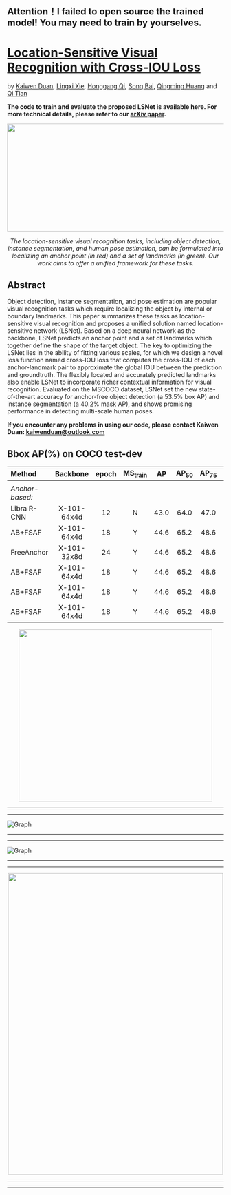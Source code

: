 ## Attention！I failed to open source the trained model! You may need to train by yourselves.
# [Location-Sensitive Visual Recognition with Cross-IOU Loss](xxx)

by [Kaiwen Duan](https://scholar.google.com/citations?hl=zh-CN&user=TFHRaZUAAAAJ&scilu=&scisig=AMD79ooAAAAAXLv9_7ddy26i4c6z5n9agk05m97faUdN&gmla=AJsN-F78W-h98Pb2H78j6lTKbjdn0fklhe2X_8CCPqRU2fC4KJEIbllhD2c5F0irMR3zDiehKt_SH26N2MHI1HlUMw6qRba9HMbiP3vnQfJqD82FrMAPdlU&sciund=10706678259143520926&gmla=AJsN-F5cOpNUdnI6YrZ9joRa6JE2nP6wFKU1GKVkNIfCmmgjk431Lg2BYCS6wn5WWZxdnzBjLfaUwdUJtvPXo53vfoOQoTGP5fHh2X0cCssVtXm8BI4PaM3_oQvKYtCx7o1wivIt1l49sDK6AZPvHLMxxPbC4GbZ1Q&sciund=10445692451499027349), [Lingxi Xie](http://lingxixie.com/Home.html), [Honggang Qi](http://people.ucas.ac.cn/~hgqi), [Song Bai](http://songbai.site/), [Qingming Huang](https://scholar.google.com/citations?user=J1vMnRgAAAAJ&hl=zh-CN) and [Qi Tian](https://scholar.google.com/citations?user=61b6eYkAAAAJ&hl=zh-CN)

**The code to train and evaluate the proposed LSNet is available here. For more technical details, please refer to our [arXiv paper](xxx).**

<div align=center>
<img src=https://github.com/Duankaiwen/LSNet/blob/main/code/resources/lsvr.png width = "600" height = "250" alt="" align=center />
  
*The location-sensitive visual recognition tasks, including object detection, instance segmentation, and human pose estimation, can be formulated into localizing an anchor point (in red) and a set of landmarks (in green). Our work aims to offer a unified framework for these tasks.*
</div>

## Abstract

  Object detection, instance segmentation, and pose estimation are popular visual recognition tasks which require localizing the object by internal or boundary landmarks. This paper summarizes these tasks as location-sensitive visual recognition and proposes a unified solution named location-sensitive network (LSNet). Based on a deep neural network as the backbone, LSNet predicts an anchor point and a set of landmarks which together define the shape of the target object. The key to optimizing the LSNet lies in the ability of fitting various scales, for which we design a novel loss function named cross-IOU loss that computes the cross-IOU of each anchor-landmark pair to approximate the global IOU between the prediction and groundtruth. The flexibly located and accurately predicted landmarks also enable LSNet to incorporate richer contextual information for visual recognition. Evaluated on the MSCOCO dataset, LSNet set the new state-of-the-art accuracy for anchor-free object detection (a 53.5% box AP) and instance segmentation (a 40.2% mask AP), and shows promising performance in detecting multi-scale human poses. 

**If you encounter any problems in using our code, please contact Kaiwen Duan: kaiwenduan@outlook.com**

## Bbox AP(%) on COCO test-dev
|Method          |  Backbone | epoch | MS<sub>train<sub> |  AP  | AP<sub>50</sub> | AP<sub>75</sub> | AP<sub>S</sub> | AP<sub>M</sub> | AP<sub>L</sub> |
| :------------- | :-------: | :---: | :---------------: | :--: | :-------------: | :-------------: | :------------: | :------------: | :------------: | 
|                |   
| *Anchor-based:*|         <td colspan=3>              
|Libra R-CNN     | X-101-64x4d | 12  |      N            | 43.0 |     64.0        |       47.0      |      25.3      |      45.6      |      54.6      |
| AB+FSAF        | X-101-64x4d | 18  |      Y            | 44.6 |     65.2        |       48.6      |      29.7      |      47.1      |      54.6      |
| FreeAnchor     | X-101-32x8d | 24  |      Y            | 44.6 |     65.2        |       48.6      |      29.7      |      47.1      |      54.6      |
| AB+FSAF        | X-101-64x4d | 18  |      Y            | 44.6 |     65.2        |       48.6      |      29.7      |      47.1      |      54.6      |
| AB+FSAF        | X-101-64x4d | 18  |      Y            | 44.6 |     65.2        |       48.6      |      29.7      |      47.1      |      54.6      |
| AB+FSAF        | X-101-64x4d | 18  |      Y            | 44.6 |     65.2        |       48.6      |      29.7      |      47.1      |      54.6      |
             
<div align=center>
<img src=https://github.com/Duankaiwen/LSNet/blob/main/code/resources/segm.png width = "450" height = "400" alt="" align=center />
</div>

<hr/>
<hr/>

![Graph](https://github.com/Duankaiwen/LSNet/blob/main/code/resources/pose.png)

<hr/>
<hr/>

![Graph](https://github.com/Duankaiwen/LSNet/blob/main/code/resources/visualization.png)

<hr/>
<hr/>

<div align=center>
<img src=https://github.com/Duankaiwen/LSNet/blob/main/code/resources/compare.png width = "500" height = "700" alt="" align=center />
 </div>
 
<hr/>
<hr/>
